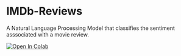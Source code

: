 # IMDb-Reviews
A Natural Language Processing Model that classifies the sentiment asssociated with a movie review.

[![Open In Colab](https://colab.research.google.com/assets/colab-badge.svg)](https://colab.research.google.com/github/agarwalapurb/Criterions/)
